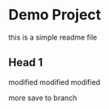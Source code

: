 # Demo Project

this is a simple readme file


## Head 1
modified modified
modified

more
save to branch
